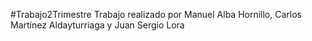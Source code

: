#Trabajo2Trimestre
Trabajo realizado por Manuel Alba Hornillo, Carlos Martínez Aldayturriaga y Juan Sergio Lora
